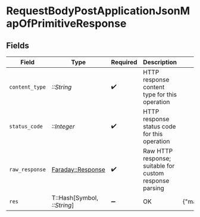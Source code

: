 # RequestBodyPostApplicationJsonMapOfPrimitiveResponse


## Fields

| Field                                                                       | Type                                                                        | Required                                                                    | Description                                                                 | Example                                                                     |
| --------------------------------------------------------------------------- | --------------------------------------------------------------------------- | --------------------------------------------------------------------------- | --------------------------------------------------------------------------- | --------------------------------------------------------------------------- |
| `content_type`                                                              | *::String*                                                                  | :heavy_check_mark:                                                          | HTTP response content type for this operation                               |                                                                             |
| `status_code`                                                               | *::Integer*                                                                 | :heavy_check_mark:                                                          | HTTP response status code for this operation                                |                                                                             |
| `raw_response`                                                              | [Faraday::Response](https://www.rubydoc.info/gems/faraday/Faraday/Response) | :heavy_check_mark:                                                          | Raw HTTP response; suitable for custom response parsing                     |                                                                             |
| `res`                                                                       | T::Hash[Symbol, *::String*]                                                 | :heavy_minus_sign:                                                          | OK                                                                          | {"mapElem1":"hello","mapElem2":"world"}                                     |